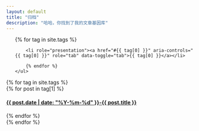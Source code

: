 ```yaml
---
layout: default
title: "归档"
description: "哈哈，你找到了我的文章基因库"
---
```

<div class="col-md-2">
	<ul class="nav nav-tabs side-nav" role="tablist">
		{% for tag in site.tags %}
		
		<li role="presentation"><a href="#{{ tag[0] }}" aria-controls="{{ tag[0] }}" role="tab" data-toggle="tab">{{ tag[0] }}</a></li>
		
		{% endfor %}
	</ul>
</div>
<div class="col-md-10 tab-content">
  	{% for tag in site.tags %}
	  	<div role="tabpanel" class="tab-pane" id="{{ tag[0] }}">
			{% for post in tag[1] %}
				<a href="{{ post.url  }}">
						<h4><span>{{ post.date | date: "%Y-%m-%d" }}</span>-{{ post.title }}</h4>
				</a>
			{% endfor %}
		</div>
	{% endfor %}
  
</div>
